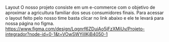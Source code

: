Layout
O nosso projeto consiste em um e-commerce com o objetivo de aproximar a agricultura familiar dos seus consumidores finais.
Para acessar o layout feito pelo nosso time basta clicar no link abaixo e ele te levará para nossa página no figma. 
https://www.figma.com/design/Lqgnrf6ZDuiAo5jFzXMiUv/Projeto-integrador?node-id=0-1&t=VOwSWYiIIKjB4050-1
